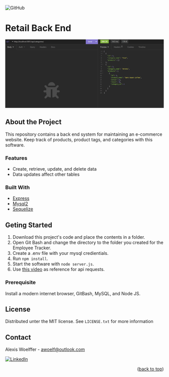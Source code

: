 <a id="readme-top"></a>
![GitHub](https://img.shields.io/github/license/awoelf/retail-back-end)

# Retail Back End

![screen-gif](/assets/retail-back-end.gif)

## About the Project

This repository contains a back end system for maintaining an e-commerce website. Keep track of products, product tags, and categories with this software.


### Features

* Create, retrieve, update, and delete data
* Data updates affect other tables

### Built With
* [Express](https://www.npmjs.com/package/express)
* [Mysql2](https://www.npmjs.com/package/mysql2)
* [Sequelize](https://www.npmjs.com/package/sequelize)

## Geting Started

1. Download this project's code and place the contents in a folder.
2. Open Git Bash and change the directory to the folder you created for the Employee Tracker.
3. Create a .env file with your mysql credientials.
4. Run `npm install`.
5. Start the software with `node server.js`.
6. Use [this video](https://www.youtube.com/watch?v=3LB52gcKa5M) as reference for api requests.

### Prerequisite

Install a modern internet browser, GitBash, MySQL, and Node JS.

## License

Distributed unter the MIT license. See `LICENSE.txt` for more information

## Contact

Alexis Woelffer - [awoelf@outlook.com](mailto:awoelf@outlook.com)

[![LinkedIn][linkedin-shield]][linkedin-url]

<!-- Links and images -->

[linkedin-shield]: https://img.shields.io/badge/-LinkedIn-black.svg?style=for-the-badge&logo=linkedin&colorB=555
[linkedin-url]: https://linkedin.com/in/alexis-w-dev

<p align="right">(<a href="#readme-top">back to top</a>)</p>
